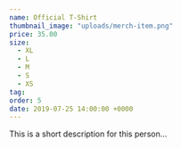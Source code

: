 ```yaml
---
name: Official T-Shirt
thumbnail_image: "uploads/merch-item.png"
price: 35.00
size:
  - XL
  - L
  - M
  - S
  - XS
tag:
order: 5
date: 2019-07-25 14:00:00 +0000
---
```

This is a short description for this person...